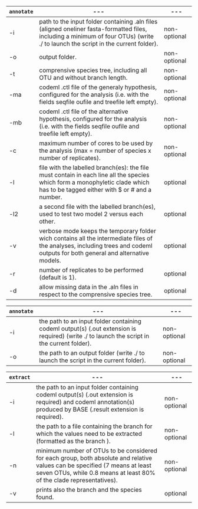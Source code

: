 | `annotate` | --- | --- |
|---|---|---|
|-i|path to the input folder containing .aln files (aligned oneliner fasta-formatted files, including a minimum of four OTUs) (write ./ to launch the script in the current folder).	| non-optional |
|-o|output folder.																					| non-optional | 
|-t|comprensive species tree, including all OTU and without branch length.														| non-optional |
|-ma|codeml .ctl file of the generaly hypothesis, configured for the analysis (i.e. with the fields seqfile oufile and treefile left empty).					 	| non-optional |
|-mb|codeml .ctl file of the alternative hypothesis, configured for the analysis (i.e. with the fields seqfile oufile and treefile left empty).					 	| non-optional |
|-c|maximum number of cores to be used by the analysis (max = number of species x number of replicates).										| non-optional |
|-l|file with the labelled branch(es): the file must contain in each line all the species which form a monophyletic clade which has to be tagged either with $ or # and a number.	| optional | 
|-l2|a second file with the labelled branch(es), used to test two model 2 versus each other.												| optional | 
|-v|verbose mode keeps the temporary folder wich contains all the intermediate files of the analyses, including trees and codeml outputs for both general and alternative models.	| optional | 
|-r|number of replicates to be performed (default is 1).																| optional | 
|-d|allow missing data in the .aln files in respect to the comprensive species tree.													| optional | 

| `annotate` | --- | --- |
|---|---|---|
|-i|the path to an input folder containing codeml output(s) (.out extension is required) (write ./ to launch the script in the current folder).	| non-optional |
|-o|the path to an output folder (write ./ to launch the script in the current folder).								| non-optional |

| `extract` | --- | --- |
|---|---|---|
|-i|the path to an input folder containing codeml output(s) (.out extension is required) and codeml annotation(s) produced by BASE (.result extension is required).| non-optional |
|-l|the path to a file containing the branch for which the values need to be extracted (formatted as the branch ).| non-optional |
|-n|minimum number of OTUs to be considered for each group, both absolute and relative values can be specified (7 means at least seven OTUs, while 0.8 means at least 80% of the clade representatives).| non-optional |  
|-v|prints also the branch and the species found.| optional |



